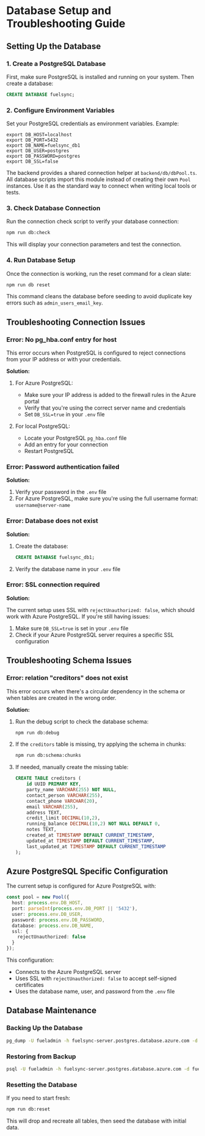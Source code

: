 # Database Setup and Troubleshooting Guide

## Setting Up the Database

### 1. Create a PostgreSQL Database

First, make sure PostgreSQL is installed and running on your system. Then create a database:

```sql
CREATE DATABASE fuelsync;
```

### 2. Configure Environment Variables

Set your PostgreSQL credentials as environment variables. Example:

```
export DB_HOST=localhost
export DB_PORT=5432
export DB_NAME=fuelsync_db1
export DB_USER=postgres
export DB_PASSWORD=postgres
export DB_SSL=false
```

The backend provides a shared connection helper at `backend/db/dbPool.ts`. All
database scripts import this module instead of creating their own `Pool`
instances. Use it as the standard way to connect when writing local tools or
tests.

### 3. Check Database Connection

Run the connection check script to verify your database connection:

```bash
npm run db:check
```

This will display your connection parameters and test the connection.

### 4. Run Database Setup

Once the connection is working, run the reset command for a clean slate:

```bash
npm run db reset
```

This command cleans the database before seeding to avoid duplicate key errors such as `admin_users_email_key`.

## Troubleshooting Connection Issues

### Error: No pg_hba.conf entry for host

This error occurs when PostgreSQL is configured to reject connections from your IP address or with your credentials.

**Solution:**

1. For Azure PostgreSQL:
   - Make sure your IP address is added to the firewall rules in the Azure portal
   - Verify that you're using the correct server name and credentials
   - Set `DB_SSL=true` in your `.env` file

2. For local PostgreSQL:
   - Locate your PostgreSQL `pg_hba.conf` file
   - Add an entry for your connection
   - Restart PostgreSQL

### Error: Password authentication failed

**Solution:**

1. Verify your password in the `.env` file
2. For Azure PostgreSQL, make sure you're using the full username format: `username@server-name`

### Error: Database does not exist

**Solution:**

1. Create the database:
   ```sql
   CREATE DATABASE fuelsync_db1;
   ```

2. Verify the database name in your `.env` file

### Error: SSL connection required

**Solution:**

The current setup uses SSL with `rejectUnauthorized: false`, which should work with Azure PostgreSQL. If you're still having issues:

1. Make sure `DB_SSL=true` is set in your `.env` file
2. Check if your Azure PostgreSQL server requires a specific SSL configuration

## Troubleshooting Schema Issues

### Error: relation "creditors" does not exist

This error occurs when there's a circular dependency in the schema or when tables are created in the wrong order.

**Solution:**

1. Run the debug script to check the database schema:
   ```bash
   npm run db:debug
   ```

2. If the `creditors` table is missing, try applying the schema in chunks:
   ```bash
   npm run db:schema:chunks
   ```

3. If needed, manually create the missing table:
   ```sql
   CREATE TABLE creditors (
       id UUID PRIMARY KEY,
       party_name VARCHAR(255) NOT NULL,
       contact_person VARCHAR(255),
       contact_phone VARCHAR(20),
       email VARCHAR(255),
       address TEXT,
       credit_limit DECIMAL(10,2),
       running_balance DECIMAL(10,2) NOT NULL DEFAULT 0,
       notes TEXT,
       created_at TIMESTAMP DEFAULT CURRENT_TIMESTAMP,
       updated_at TIMESTAMP DEFAULT CURRENT_TIMESTAMP,
       last_updated_at TIMESTAMP DEFAULT CURRENT_TIMESTAMP
   );
   ```

## Azure PostgreSQL Specific Configuration

The current setup is configured for Azure PostgreSQL with:

```typescript
const pool = new Pool({
  host: process.env.DB_HOST,
  port: parseInt(process.env.DB_PORT || '5432'),
  user: process.env.DB_USER,
  password: process.env.DB_PASSWORD,
  database: process.env.DB_NAME,
  ssl: {
    rejectUnauthorized: false
  }
});
```

This configuration:
- Connects to the Azure PostgreSQL server
- Uses SSL with `rejectUnauthorized: false` to accept self-signed certificates
- Uses the database name, user, and password from the `.env` file

## Database Maintenance

### Backing Up the Database

```bash
pg_dump -U fueladmin -h fuelsync-server.postgres.database.azure.com -d fuelsync_db1 > backup.sql
```

### Restoring from Backup

```bash
psql -U fueladmin -h fuelsync-server.postgres.database.azure.com -d fuelsync_db1 < backup.sql
```

### Resetting the Database

If you need to start fresh:

```bash
npm run db:reset
```

This will drop and recreate all tables, then seed the database with initial data.